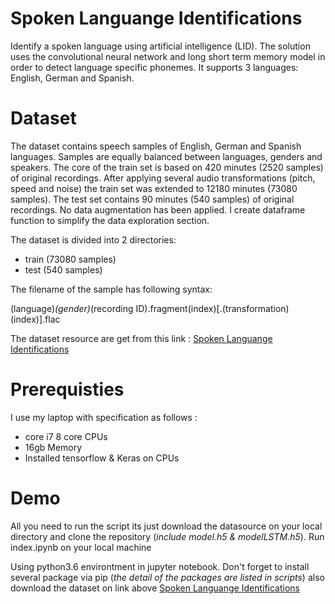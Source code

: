 
# Spoken Languange Identifications

Identify a spoken language using artificial intelligence (LID). The solution uses the convolutional neural network and long short term memory model in order to detect language specific phonemes. It supports 3 languages: English, German and Spanish.

# Dataset

The dataset contains speech samples of English, German and Spanish languages. Samples are equally balanced between languages, genders and speakers.
The core of the train set is based on 420 minutes (2520 samples) of original recordings. After applying several audio transformations (pitch, speed and noise) the train set was extended to 12180 minutes (73080 samples). The test set contains 90 minutes (540 samples) of original recordings. No data augmentation has been applied.
I create dataframe function to simplify the data exploration section.

The dataset is divided into 2 directories:

* train (73080 samples)
* test (540 samples)

The filename of the sample has following syntax:

(language)_(gender)_(recording ID).fragment(index)[.(transformation)(index)].flac

The dataset resource are get from this link : [Spoken Languange Identifications]()

# Prerequisties

I use my laptop with specification as follows :
* core i7 8 core CPUs
* 16gb Memory
* Installed tensorflow & Keras on CPUs

# Demo

All you need to run the script its just download the datasource on your local directory and clone the repository (*include model.h5 & modelLSTM.h5*). Run index.ipynb on your local machine

Using python3.6 environtment in jupyter notebook. Don't forget to install several package via pip (*the detail of the packages are listed in scripts*) also download the dataset on link above [Spoken Languange Identifications]()
